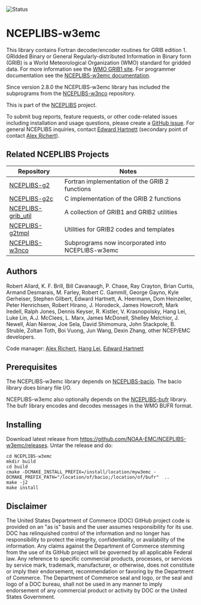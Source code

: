 ![Status](https://github.com/NOAA-EMC/NCEPLIBS-w3emc/workflows/developer/badge.svg)

# NCEPLIBS-w3emc

This library contains Fortran decoder/encoder routines for GRIB
edition 1. GRIdded Binary or General Regularly-distributed Information
in Binary form (GRIB) is a World Meteorological Organization (WMO)
standard for gridded data. For more information see the [WMO GRIB1
site](https://community.wmo.int/en/activity-areas/wis/grib-edition-1). For
programmer documentation see the [NCEPLIBS-w3emc
documentation](https://noaa-emc.github.io/NCEPLIBS-w3emc/).

Since version 2.8.0 the NCEPLIBS-w3emc library has included the
subprograms from the
[NCEPLIBS-w3nco](https://noaa-emc.github.io/NCEPLIBS-w3nco/)
repository.

This is part of the [NCEPLIBS](https://github.com/NOAA-EMC/NCEPLIBS)
project.

To submit bug reports, feature requests, or other code-related issues
including installation and usage questions, please create a [GitHub
issue](https://github.com/NOAA-EMC/NCEPLIBS-w3emc/issues). For general
NCEPLIBS inquiries, contact [Edward
Hartnett](mailto:edward.hartnett@noaa.gov) (secondary point of contact
[Alex Richert](mailto:alexander.richert@noaa.gov)).

## Related NCEPLIBS Projects

Repository | Notes
-----------|------
[NCEPLIBS-g2](https://github.com/NOAA-EMC/NCEPLIBS-g2) | Fortran implementation of the GRIB 2 functions
[NCEPLIBS-g2c](https://github.com/NOAA-EMC/NCEPLIBS-g2c) | C implementation of the GRIB 2 functions
[NCEPLIBS-grib_util](https://github.com/NOAA-EMC/NCEPLIBS-grib_util) | A collection of GRIB1 and GRIB2 utilities
[NCEPLIBS-g2tmpl](https://github.com/NOAA-EMC/NCEPLIBS-g2tmpl) | Utilities for GRIB2 codes and templates
[NCEPLIBS-w3nco](https://noaa-emc.github.io/NCEPLIBS-w3nco/) | Subprograms now incorporated into NCEPLIBS-w3emc

## Authors

Robert Allard, K. F. Brill, Bill Cavanaugh, P. Chase, Ray Crayton,
Brian Curtis, Armand Desmarais, M. Farley, Robert C. Gammill, George
Gayno, Kyle Gerheiser, Stephen Gilbert, Edward Hartnett, A. Heermann,
Dom Heinzeller, Peter Henrichsen, Robert Hirano, J. Horodeck, James
Howcroft, Mark Iredell, Ralph Jones, Dennis Keyser, R. Kistler,
V. Krasnopolsky, Hang Lei, Luke Lin, A.J. McClees, L. Marx, James McDonell,
Shelley Melchior, J. Newell, Alan Nierow, Joe Sela, David Shimomura,
John Stackpole, B. Struble, Zoltan Toth, Boi Vuong, Jun Wang, Dexin
Zhang, other NCEP/EMC developers.

Code manager: [Alex Richert](mailto:alexander.richert@noaa.gov), [Hang
Lei](mailto:hang.lei@noaa.gov), [Edward
Hartnett](mailto:edward.hartnett@noaa.gov)

## Prerequisites

The NCEPLIBS-w3emc library depends on
[NCEPLIBS-bacio](https://github.com/NOAA-EMC/NCEPLIBS-bacio). The
bacio library does binary file I/O.

NCEPLIBS-w3emc also optionally depends on the
[NCEPLIBS-bufr](https://github.com/NOAA-EMC/NCEPLIBS-bufr)
library. The bufr library encodes and decodes messages in the WMO BUFR
format.

## Installing

Download latest release from
https://github.com/NOAA-EMC/NCEPLIBS-w3emc/releases. Untar the release
and do:

```
cd NCEPLIBS-w3emc
mkdir build
cd build
cmake -DCMAKE_INSTALL_PREFIX=/install/location/myw3emc -DCMAKE_PREFIX_PATH="/location/of/bacio;/location/of/bufr"  ..
make -j2
make install

```

## Disclaimer

The United States Department of Commerce (DOC) GitHub project code is
provided on an "as is" basis and the user assumes responsibility for
its use. DOC has relinquished control of the information and no longer
has responsibility to protect the integrity, confidentiality, or
availability of the information. Any claims against the Department of
Commerce stemming from the use of its GitHub project will be governed
by all applicable Federal law. Any reference to specific commercial
products, processes, or services by service mark, trademark,
manufacturer, or otherwise, does not constitute or imply their
endorsement, recommendation or favoring by the Department of
Commerce. The Department of Commerce seal and logo, or the seal and
logo of a DOC bureau, shall not be used in any manner to imply
endorsement of any commercial product or activity by DOC or the United
States Government.


